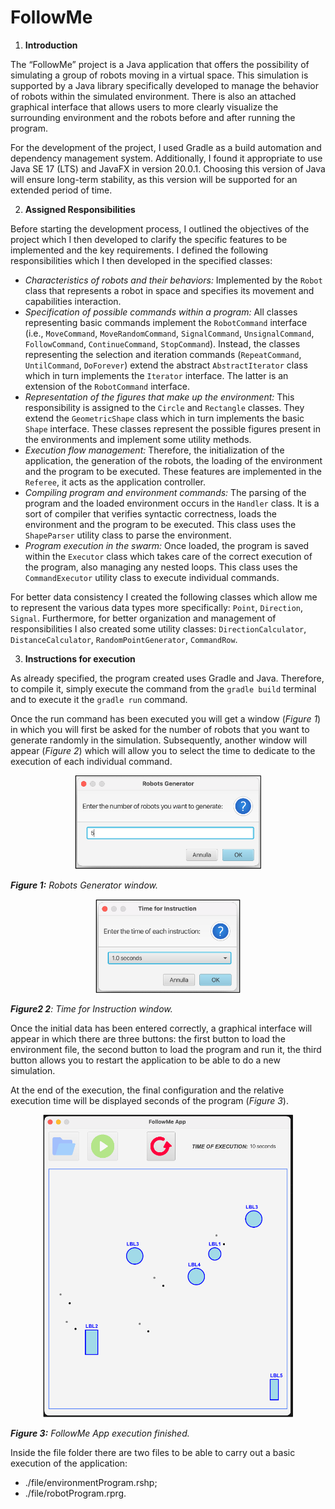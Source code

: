 # FollowMe

1. **Introduction**

The “FollowMe” project is a Java application that offers the possibility of simulating a group of robots moving in a virtual space. This simulation is supported by a Java library specifically developed to manage the behavior of robots within the simulated environment. There is also an attached graphical interface that allows users to more clearly visualize the surrounding environment and the robots before and after running the program.

For the development of the project, I used Gradle as a build automation and dependency management system. Additionally, I found it appropriate to use Java SE 17 (LTS) and JavaFX in version 20.0.1. Choosing this version of Java will ensure long-term stability, as this version will be supported for an extended period of time.

2. **Assigned Responsibilities**

Before starting the development process, I outlined the objectives of the project which I then developed to clarify the specific features to be implemented and the key requirements. I defined the following responsibilities which I then developed in the specified classes:

- *Characteristics of robots and their behaviors:* Implemented by the `Robot` class that represents a robot in space and specifies its movement and capabilities interaction.
- *Specification of possible commands within a program:* All classes representing basic commands implement the `RobotCommand` interface (i.e., `MoveCommand`, `MoveRandomCommand`, `SignalCommand`, `UnsignalCommand`, `FollowCommand`, `ContinueCommand`, `StopCommand`). Instead, the classes representing the selection and iteration commands (`RepeatCommand`, `UntilCommand`, `DoForever`) extend the abstract `AbstractIterator` class which in turn implements the `Iterator` interface. The latter is an extension of the `RobotCommand` interface.
- *Representation of the figures that make up the environment:* This responsibility is assigned to the `Circle` and `Rectangle` classes. They extend the `GeometricShape` class which in turn implements the basic `Shape` interface. These classes represent the possible figures present in the environments and implement some utility methods.
- *Execution flow management:* Therefore, the initialization of the application, the generation of the robots, the loading of the environment and the program to be executed. These features are implemented in the `Referee`, it acts as the application controller.
- *Compiling program and environment commands:* The parsing of the program and the loaded environment occurs in the `Handler` class. It is a sort of compiler that verifies syntactic correctness, loads the environment and the program to be executed. This class uses the `ShapeParser` utility class to parse the environment.
- *Program execution in the swarm:* Once loaded, the program is saved within the `Executor` class which takes care of the correct execution of the program, also managing any nested loops. This class uses the `CommandExecutor` utility class to execute individual commands.

For better data consistency I created the following classes which allow me to represent the various data types more specifically: `Point`, `Direction`, `Signal`. Furthermore, for better organization and management of responsibilities I also created some utility classes: `DirectionCalculator`, `DistanceCalculator`, `RandomPointGenerator`, `CommandRow`.

3. **Instructions for execution**

As already specified, the program created uses Gradle and Java. Therefore, to compile it, simply execute the command from the `gradle build` terminal and to execute it the `gradle run` command.

Once the run command has been executed you will get a window (*Figure 1*) in which you will first be asked for the number of robots that you want to generate randomly in the simulation. Subsequently, another window will appear (*Figure 2*) which will allow you to select the time to dedicate to the execution of each individual command.

<p align="center">
<img src="./file/images/picture1.png" alt="picture1" height="150">
</p>

***Figure 1:** Robots Generator window.*

<p align="center">
<img src="./file/images/picture2.png" alt="picture3" height="150">
</p>

***Figure2 2**: Time for Instruction window.*


Once the initial data has been entered correctly, a graphical interface will appear in which there are three buttons: the first button to load the environment file, the second button to load the program and run it, the third button allows you to restart the application to be able to do a new simulation.

At the end of the execution, the final configuration and the relative execution time will be displayed seconds of the program (*Figure 3*).

<p align="center">
<img src="./file/images/picture3.png" alt="picture3" width="400">
</p>

***Figure 3:** FollowMe App execution finished.*

Inside the file folder there are two files to be able to carry out a basic execution of the application:
- ./file/environmentProgram.rshp;
- ./file/robotProgram.rprg. 
